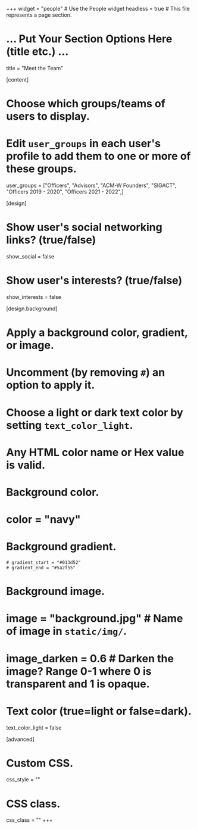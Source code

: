 +++
widget = "people"  # Use the People widget
headless = true  # This file represents a page section.

# ... Put Your Section Options Here (title etc.) ...
title = "Meet the Team"


[content]
  # Choose which groups/teams of users to display.
  #   Edit `user_groups` in each user's profile to add them to one or more of these groups.
  user_groups = ["Officers", "Advisors", "ACM-W Founders", "SIGACT",
  "Officers 2019 - 2020", "Officers 2021 - 2022",]

[design]
  # Show user's social networking links? (true/false)
  show_social = false

  # Show user's interests? (true/false)
  show_interests = false

[design.background]
  # Apply a background color, gradient, or image.
  #   Uncomment (by removing `#`) an option to apply it.
  #   Choose a light or dark text color by setting `text_color_light`.
  #   Any HTML color name or Hex value is valid.
  
  # Background color.
  # color = "navy"
  
  # Background gradient.
    # gradient_start = "#013d52"
    # gradient_end = "#5a2f55"

  
  # Background image.
  # image = "background.jpg"  # Name of image in `static/img/`.
  # image_darken = 0.6  # Darken the image? Range 0-1 where 0 is transparent and 1 is opaque.

  # Text color (true=light or false=dark).
  text_color_light = false
  
[advanced]
 # Custom CSS. 
 css_style = ""
 
 # CSS class.
 css_class = ""
+++